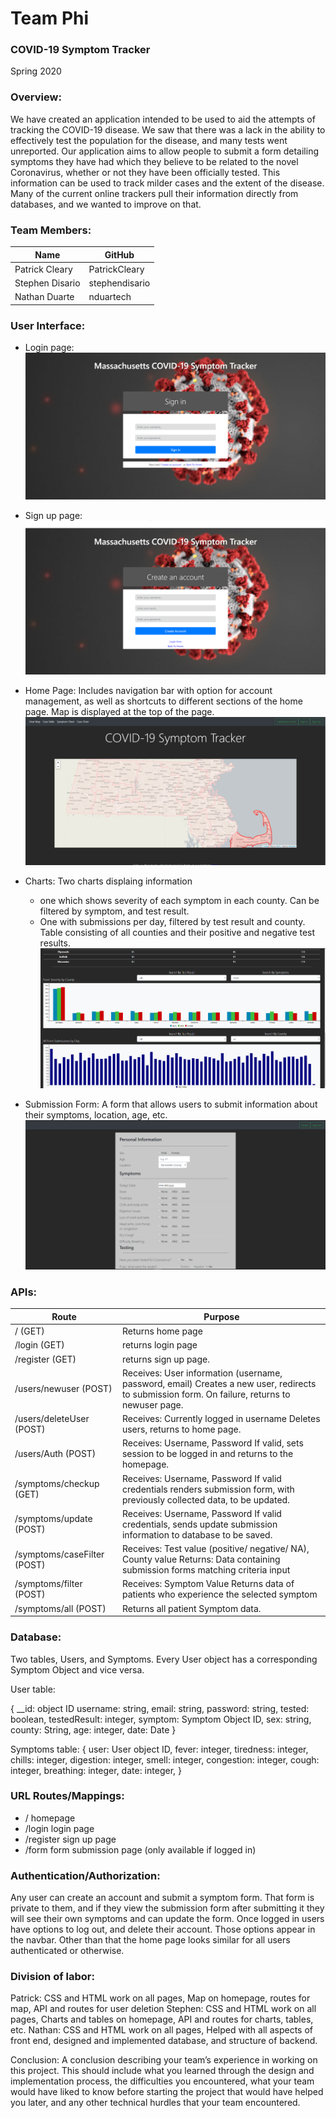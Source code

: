 # Team Phi
### COVID-19 Symptom Tracker
Spring 2020

### Overview:

We have created an application intended to be used to aid the attempts of tracking the COVID-19 disease. We saw that there was a lack in the ability to effectively test the population for the disease, and many tests went unreported. Our application aims to allow people to submit a form detailing symptoms they have had which they believe to be related to the novel Coronavirus, whether or not they have been officially tested. This information can be used to track milder cases and the extent of the disease. Many of the current online trackers pull their information directly from databases, and we wanted to improve on that.

### Team Members:
| Name            | GitHub         |
|-----------------|----------------|
| Patrick Cleary  | PatrickCleary  |
| Stephen Disario | stephendisario |
| Nathan Duarte   | nduartech      |

### User Interface: 

- Login page:
![login](./images/login-final.PNG)

- Sign up page:
![sign up](./images/signup-final.PNG)

- Home Page:
Includes navigation bar with option for account management, as well as shortcuts to different sections of the home page. Map is displayed at the top of the page.
![home](./images/home-final.PNG)

- Charts:
Two charts displaing information
    - one which shows severity of each symptom in each county. Can be filtered by symptom, and test result.
    - One with submissions per day, filtered by test result and county.
Table consisting of all counties and their positive and negative test results.
![charts](./images/charts-final.PNG)



- Submission Form:
A form that allows users to submit information about their symptoms, location, age, etc.
![submission](./images/submission-final.PNG)




### APIs:

| Route                       | Purpose                                                                                                                                        |
|-----------------------------|------------------------------------------------------------------------------------------------------------------------------------------------|
| / (GET)                     | Returns home page                                                                                                                              |
| /login (GET)                | returns login page                                                                                                                             |
| /register (GET)             | returns sign up page.                                                                                                                          |
| /users/newuser (POST)       | Receives: User information (username, password, email) Creates a new user, redirects to submission form. On failure, returns to newuser page.  |
| /users/deleteUser (POST)    | Receives: Currently logged in username Deletes users, returns to home page.                                                                    |
| /users/Auth (POST)          | Receives: Username, Password If valid, sets session to be logged in and returns to the homepage.                                               |
| /symptoms/checkup (GET)     | Receives: Username, Password If valid credentials renders submission form, with previously collected data, to be updated.                      |
| /symptoms/update (POST)     | Receives: Username, Password If valid credentials, sends update submission information to database to be saved.                                |
| /symptoms/caseFilter (POST) | Receives: Test value (positive/ negative/ NA), County value Returns: Data containing submission forms matching criteria input                  |
| /symptoms/filter (POST)     | Receives: Symptom Value Returns data of patients who experience the selected symptom                                                           |
| /symptoms/all (POST)        | Returns all patient Symptom data.                                                                                                              |





### Database: 

Two tables, Users, and Symptoms. Every User object has a corresponding Symptom Object and vice versa.

User table:

 {
    __id: object ID
    username: string,
    email: string,
    password: string,
    tested: boolean,
    testedResult: integer,
    symptom: Symptom Object ID,
    sex: string,
    county: String,
    age: integer,
    date: Date
  }

  Symptoms table:
    {
        user: User object ID,
        fever: integer,
        tiredness: integer,
        chills: integer,
        digestion: integer,
        smell: integer,
        congestion: integer,
        cough: integer,
        breathing: integer,
        date: integer,
    }


### URL Routes/Mappings:
- / homepage
- /login login page
- /register sign up page
- /form form submission page (only available if logged in)

### Authentication/Authorization:

Any user can create an account and submit a symptom form. That form is private to them, and if they view the submission form after submitting it they will see their own symptoms and can update the form.
Once logged in users have options to log out, and delete their account. Those options appear in the navbar. Other than that the home page looks similar for all users authenticated or otherwise.


### Division of labor:
Patrick: CSS and HTML work on all pages, Map on homepage, routes for map, API and routes for user deletion
Stephen: CSS and HTML work on all pages, Charts and tables on homepage, API and routes for charts, tables, etc.
Nathan: CSS and HTML work on all pages, Helped with all aspects of front end, designed and implemented database, and structure of backend.



Conclusion: A conclusion describing your team’s experience in working on this project. This should include what you learned through the design and implementation process, the difficulties you encountered, what your team would have liked to know before starting the project that would have helped you later, and any other technical hurdles that your team encountered.